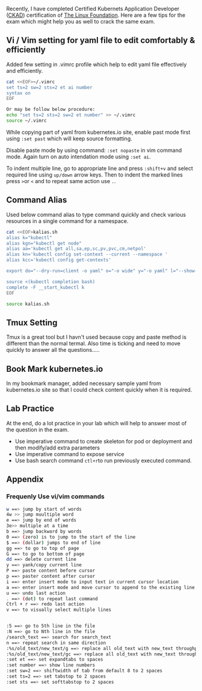 Recently, I have completed Certified Kubernets Application Developer ([CKAD](https://www.cncf.io/certification/ckad/)) certification of [The Linux Foundation](https://www.linuxfoundation.org). Here are a few tips for the exam which might help you as well to crack the same exam.



## Vi / Vim setting for yaml file to edit comfortably & efficiently

Added few setting in .vimrc profile which help to edit yaml file effectively and efficiently. 

```bash
cat <<EOF>~/.vimrc
set ts=2 sw=2 sts=2 et ai number
syntax on
EOF

Or may be follow below procedure:
echo "set ts=2 sts=2 sw=2 et number" >> ~/.vimrc
source ~/.vimrc
```

While copying part of yaml from kubernetes.io site, enable past mode first using `:set past` which will keep source formatting. 

Disable paste mode by using command: `:set nopaste` in vim command mode. Again turn on auto intendation mode using `:set ai`.

To indent multiple line, go to appropriate line and press `:shift+v` and select required line using `up/down` arrow keys. Then to indent the marked lines press  `>`or `<` and to repeat same action use `.`.



## Command Alias

Used below command alias to type command quickly and check various resources in a single command for a namespace. 

```bash
cat <<EOF>kalias.sh
alias k="kubectl"
alias kgn="kubectl get node" 
alias aa='kubectl get all,sa,ep,sc,pv,pvc,cm,netpol'
alias kn='kubectl config set-context --current --namespace '
alias kcc='kubectl config get-contexts'

export do="--dry-run=client -o yaml" o="-o wide" y="-o yaml" l="--show-labels" r="--recursive"

source <(kubectl completion bash)
complete -F __start_kubectl k
EOF

source kalias.sh
```



## Tmux Setting

Tmux is a great tool but I havn't used because copy and paste method is different than the normal termal. Also time is ticking and need to move quickly to answer all the questions.....



## Book Mark kubernetes.io

In my bookmark manager, added necessary sample yaml from kubernetes.io site so that I could check content quickly when it is required. 



## Lab Practice

At the end, do a lot practice in your lab which will help to answer most of the question in the exam. 



* Use imperative command to create skeleton for pod or deployment and then modify/add extra parameters
* Use imperative command to expose service
* Use bash search command `ctl+r`to run previously executed command.





## Appendix

### Frequenly Use vi/vim commands

```bash
w ==> jump by start of words
4w >> jump muultiple word
e ==> jump by end of words
3e>> multiple at a time
b ==> jump backward by words
0 ==> (zero) is to jump to the start of the line
$ ==> (dollar) jumps to end of line
gg ==> to go to top of page
G ==> to go to bottom of page
dd ==> delete current line
y ==> yank/copy current line
P ==> paste content before cursor
p ==> paster content after cursor
i ==> enter insert mode to input text in current cursor location
a ==> enter insert mode and move cursor to append to the existing line
u ==> undo last action
. ==> (dot) to repeat last command
Ctrl + r ==> redo last action
v ==> to visually select multiple lines


:5 ==> go to 5th line in the file
:N ==> go to Nth line in the file
/search_text ==> search for search_text
n ==> repeat search in same direction
:%s/old_text/new_text/g ==> replace all old_text with new_text throughput file
:%s/old_text/new_text/gc ==> replace all old_text with new_text throughput file asking for confirmation before making each change
:set et ==> set expandtabs to spaces
:set number ==> show line numbers
:set sw=2 ==> shiftwidth of tab from default 8 to 2 spaces
:set ts=2 ==> set tabstop to 2 spaces
:set sts ==> set softtabstop to 2 spaces
```

